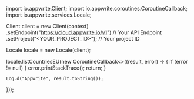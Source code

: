 import io.appwrite.Client;
import io.appwrite.coroutines.CoroutineCallback;
import io.appwrite.services.Locale;

Client client = new Client(context)
    .setEndpoint("https://cloud.appwrite.io/v1") // Your API Endpoint
    .setProject("<YOUR_PROJECT_ID>"); // Your project ID

Locale locale = new Locale(client);

locale.listCountriesEU(new CoroutineCallback<>((result, error) -> {
    if (error != null) {
        error.printStackTrace();
        return;
    }

    Log.d("Appwrite", result.toString());
}));
